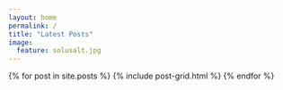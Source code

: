 ```yaml
---
layout: home
permalink: /
title: "Latest Posts"
image:
  feature: solusalt.jpg
---
```


<div class="tiles">
{% for post in site.posts %}
	{% include post-grid.html %}
{% endfor %}
</div><!-- /.tiles -->
